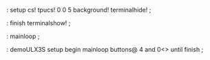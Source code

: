 : setup
  cs! tpucs!
  0 0 5 background!
  terminalhide! ;
  
: finish
  terminalshow! ;
  
: mainloop
  ;
  
: demoULX3S
  setup
    begin
      mainloop
      buttons@ 4 and 0<>
    until finish ;
  
